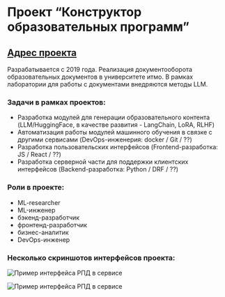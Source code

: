 # Проект “Конструктор образовательных программ”
## [Адрес проекта](https://op.itmo.ru)

Разрабатывается с 2019 года. Реализация документооборота образовательных документов в университете итмо. В рамках лаборатории для работы с документами внедряются методы LLM.

### Задачи в рамках проектов:
- Разработка модулей для генерации образовательного контента (LLM/HuggingFace, в качестве развития - LangChain, LoRA, RLHF)
- Автоматизация работы модулей машинного обучения в связке с другими сервисами (DevOps-инженерия: docker / Git / ??)
- Разработка пользовательских интерфейсов (Frontend-разработка: JS / React / ??)
- Разработка серверной части для поддержки клиентских интерфейсов (Backend-разработка: Python / DRF / ??)


### Роли в проекте:
- ML-researcher
- ML-инженер
- бэкенд-разработчик
- фронтенд-разработчик
- бизнес-аналитик
- DevOps-инженер

### Несколько скриншотов интерфейсов проекта:

![Пример интерфейса РПД в сервисе](/img/img.png)

![Пример интерфейса РПД в сервисе](/img/img_1.png)

